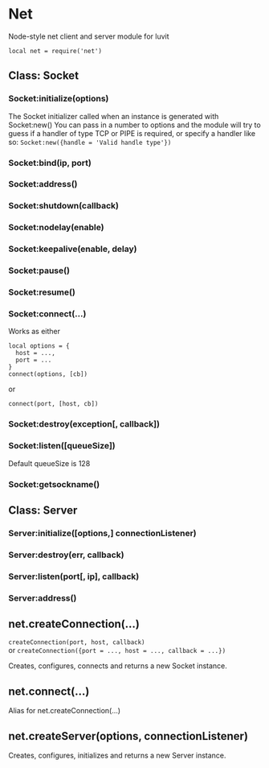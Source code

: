 # Net

Node-style net client and server module for luvit  

`local net = require('net')`

## Class: Socket

### Socket:initialize(options)

The Socket initializer called when an instance is generated with Socket:new()
You can pass in a number to options and the module will try to guess if a handler of type TCP or PIPE is required, or specify a handler
like so: `Socket:new({handle = 'Valid handle type'})`

### Socket:bind(ip, port)

### Socket:address()

### Socket:shutdown(callback)

### Socket:nodelay(enable)

### Socket:keepalive(enable, delay)

### Socket:pause()

### Socket:resume()

### Socket:connect(...)

Works as either  
```
local options = {
  host = ...,
  port = ...
}
connect(options, [cb])
```
or  
```
connect(port, [host, cb])
```

### Socket:destroy(exception[, callback])

### Socket:listen([queueSize])

Default queueSize is 128

### Socket:getsockname()

## Class: Server

### Server:initialize([options,] connectionListener)

### Server:destroy(err, callback)

### Server:listen(port[, ip], callback)

### Server:address()

## net.createConnection(...)

`createConnection(port, host, callback)`  
or
`createConnection({port = ..., host = ..., callback = ...})`

Creates, configures, connects and returns a new Socket instance.

## net.connect(...)

Alias for net.createConnection(...)

## net.createServer(options, connectionListener)

Creates, configures, initializes and returns a new Server instance.

